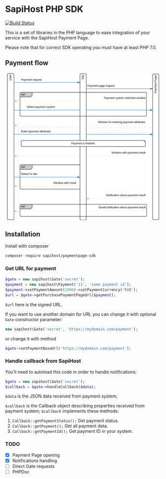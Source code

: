 # SapiHost PHP SDK

[![Build Status](https://travis-ci.com/sapihost/paymentpage-sdk-php.svg?branch=main)](https://travis-ci.com/sapihost/paymentpage-sdk-php)

This is a set of libraries in the PHP language to ease integration of your service
with the SapiHost Payment Page.

Please note that for correct SDK operating you must have at least PHP 7.0.  

## Payment flow

![Payment flow](flow.png)

## Installation

Install with composer
```bash
composer require sapihost/paymentpage-sdk
```

### Get URL for payment

```php
$gate = new sapihost\Gate('secret');
$payment = new sapihost\Payment('11', 'some payment id');
$payment->setPaymentAmount(1000)->setPaymentCurrency('RUB');
$url = $gate->getPurchasePaymentPageUrl($payment);
``` 

`$url` here is the signed URL.

If you want to use another domain for URL you can change it with optional `Gate` constructor parameter:
```php
new sapihost\Gate('secret', 'https://mydomain.com/payment');
```
or change it with method 
```php
$gate->setPaymentBaseUrl('https://mydomain.com/payment');
```

### Handle callback from SapiHost

You'll need to autoload this code in order to handle notifications:

```php
$gate = new sapihost\Gate('secret');
$callback = $gate->handleCallback($data);
```

`$data` is the JSON data received from payment system;

`$callback` is the Callback object describing properties received from payment system;
`$callback` implements these methods: 
1. `Callback::getPaymentStatus();`
    Get payment status.
2. `Callback::getPayment();`
    Get all payment data.
3. `Callback::getPaymentId();`
    Get payment ID in your system.
    
### TODO

- [x] Payment Page opening 
- [x] Notifications handling
- [ ] Direct Gate requests
- [ ] PHPDoc
